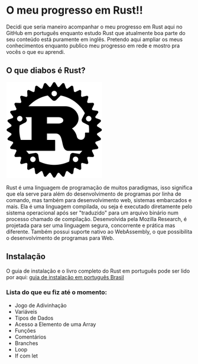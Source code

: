# O meu progresso em Rust!!

Decidi que seria maneiro acompanhar o meu progresso em Rust aqui no GitHub em português enquanto estudo Rust que atualmente boa parte do seu conteúdo está puramente em inglês. Pretendo aqui ampliar os meus conhecimentos enquanto publico meu progresso em rede e mostro pra vocês o que eu aprendi.

## O que diabos é Rust?

![logo rust](./rustlogo.png)

Rust é uma linguagem de programação de muitos paradigmas, isso significa que ela serve para além do desenvolvimento de programas por linha de comando, mas também para desenvolvimento web, sistemas embarcados e mais. Ela é uma linguagem compilada, ou seja é executado diretamente pelo sistema operacional após ser "traduzido" para um arquivo binário num processo chamado de compilação. Desenvolvida pela Mozilla Research, é projetada para ser uma linguagem segura, concorrente e prática mas diferente. Também possui suporte nativo ao WebAssembly, o que possibilita o desenvolvimento de programas para Web.

## Instalação

O guia de instalação e o livro completo do Rust em português pode ser lido por aqui: [guia de instalação em português Brasil](https://rust-br.github.io/rust-book-pt-br/ch01-01-installation.html#:~:text=No%20Windows%2C%20v%C3%A1%20para%20https,Visual%20Studio%202013%20ou%20posterior.)

### Lista do que eu fiz até o momento:

- Jogo de Adivinhação
- Variáveis
- Tipos de Dados
- Acesso a Elemento de uma Array
- Funções
- Comentários
- Branches
- Loop
- If com let
